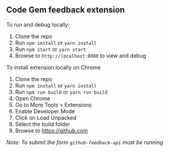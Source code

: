 ## Code Gem feedback extension

To run and debug locally:
1. Clone the repo
2. Run `npm install` or `yarn install`
3. Run `npm start` or `yarn start`
4. Browse to `http://localhost:8080` to view and debug

To install extension locally on Chrome
1. Clone the repo
2. Run `npm install` or `yarn install`
3. Run `npm run build` or `yarn run build`
4. Open Chrome
5. Go to More Tools > Extensions
6. Enable Developer Mode
7. Click on Load Unpacked
8. Select the build folder
9. Browse to https://github.com

*Note: To submit the form `github-feedback-api` must be running*
